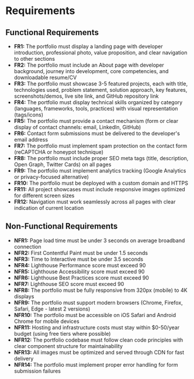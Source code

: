# Requirements

## Functional Requirements

- **FR1:** The portfolio must display a landing page with developer introduction, professional photo, value proposition, and clear navigation to other sections
- **FR2:** The portfolio must include an About page with developer background, journey into development, core competencies, and downloadable resume/CV
- **FR3:** The portfolio must showcase 3-5 featured projects, each with title, technologies used, problem statement, solution approach, key features, screenshots/demos, live site link, and GitHub repository link
- **FR4:** The portfolio must display technical skills organized by category (languages, frameworks, tools, practices) with visual representation (tags/icons)
- **FR5:** The portfolio must provide a contact mechanism (form or clear display of contact channels: email, LinkedIn, GitHub)
- **FR6:** Contact form submissions must be delivered to the developer's email address
- **FR7:** The portfolio must implement spam protection on the contact form (reCAPTCHA or honeypot technique)
- **FR8:** The portfolio must include proper SEO meta tags (title, description, Open Graph, Twitter Cards) on all pages
- **FR9:** The portfolio must implement analytics tracking (Google Analytics or privacy-focused alternative)
- **FR10:** The portfolio must be deployed with a custom domain and HTTPS
- **FR11:** All project showcases must include responsive images optimized for different screen sizes
- **FR12:** Navigation must work seamlessly across all pages with clear indication of current location

## Non-Functional Requirements

- **NFR1:** Page load time must be under 3 seconds on average broadband connection
- **NFR2:** First Contentful Paint must be under 1.5 seconds
- **NFR3:** Time to Interactive must be under 3.5 seconds
- **NFR4:** Lighthouse Performance score must exceed 90
- **NFR5:** Lighthouse Accessibility score must exceed 90
- **NFR6:** Lighthouse Best Practices score must exceed 90
- **NFR7:** Lighthouse SEO score must exceed 90
- **NFR8:** The portfolio must be fully responsive from 320px (mobile) to 4K displays
- **NFR9:** The portfolio must support modern browsers (Chrome, Firefox, Safari, Edge - latest 2 versions)
- **NFR10:** The portfolio must be accessible on iOS Safari and Android Chrome for mobile devices
- **NFR11:** Hosting and infrastructure costs must stay within $0-50/year budget (using free tiers where possible)
- **NFR12:** The portfolio codebase must follow clean code principles with clear component structure for maintainability
- **NFR13:** All images must be optimized and served through CDN for fast delivery
- **NFR14:** The portfolio must implement proper error handling for form submission failures

